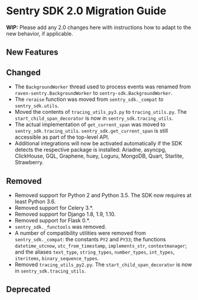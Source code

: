 # Sentry SDK 2.0 Migration Guide

**WIP:** Please add any 2.0 changes here with instructions how to adapt to the new behavior, if applicable.

## New Features

## Changed

- The `BackgroundWorker` thread used to process events was renamed from `raven-sentry.BackgroundWorker` to `sentry-sdk.BackgroundWorker`.
- The `reraise` function was moved from `sentry_sdk._compat` to `sentry_sdk.utils`.
- Moved the contents of `tracing_utils_py3.py` to `tracing_utils.py`. The `start_child_span_decorator` is now in `sentry_sdk.tracing_utils`.
- The actual implementation of `get_current_span` was moved to `sentry_sdk.tracing_utils`. `sentry_sdk.get_current_span` is still accessible as part of the top-level API.
- Additional integrations will now be activated automatically if the SDK detects the respective package is installed: Ariadne, asyncpg, ClickHouse, GQL, Graphene, huey, Loguru, MongoDB, Quart, Starlite, Strawberry.

## Removed

- Removed support for Python 2 and Python 3.5. The SDK now requires at least Python 3.6.
- Removed support for Celery 3.\*.
- Removed support for Django 1.8, 1.9, 1.10.
- Removed support for Flask 0.\*.
- `sentry_sdk._functools` was removed.
- A number of compatibility utilities were removed from `sentry_sdk._compat`: the constants `PY2` and `PY33`; the functions `datetime_utcnow`, `utc_from_timestamp`, `implements_str`, `contextmanager`; and the aliases `text_type`, `string_types`, `number_types`, `int_types`, `iteritems`, `binary_sequence_types`.
- Removed `tracing_utils_py2.py`. The `start_child_span_decorator` is now in `sentry_sdk.tracing_utils`.

## Deprecated
